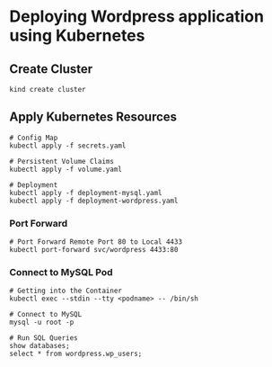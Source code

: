 # Deploying Wordpress application using Kubernetes

## Create Cluster

```
kind create cluster
```

## Apply Kubernetes Resources

```shell
# Config Map
kubectl apply -f secrets.yaml

# Persistent Volume Claims
kubectl apply -f volume.yaml

# Deployment
kubectl apply -f deployment-mysql.yaml
kubectl apply -f deployment-wordpress.yaml

```

### Port Forward

```shell
# Port Forward Remote Port 80 to Local 4433
kubectl port-forward svc/wordpress 4433:80
```

### Connect to MySQL Pod

```
# Getting into the Container
kubectl exec --stdin --tty <podname> -- /bin/sh

# Connect to MySQL
mysql -u root -p

# Run SQL Queries
show databases;
select * from wordpress.wp_users;
```